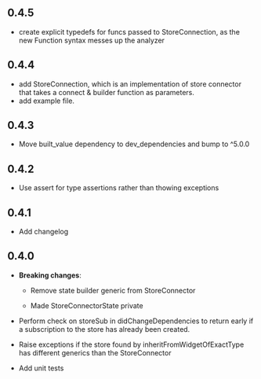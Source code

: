 ## 0.4.5

* create explicit typedefs for funcs passed to StoreConnection, as the new Function syntax messes up the analyzer

## 0.4.4

* add StoreConnection, which is an implementation of store connector that takes a connect & builder function as parameters.
* add example file.

## 0.4.3

* Move built_value dependency to dev_dependencies and bump to ^5.0.0

## 0.4.2

* Use assert for type assertions rather than thowing exceptions

## 0.4.1

* Add changelog

## 0.4.0

* **Breaking changes**:

  * Remove state builder generic from StoreConnector

  * Made StoreConnectorState private

* Perform check on storeSub in didChangeDependencies to return early if a subscription to the store has already been created.

* Raise exceptions if the store found by inheritFromWidgetOfExactType has different generics than the StoreConnector

* Add unit tests
